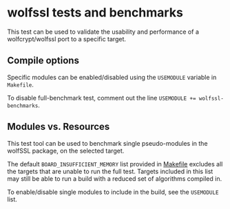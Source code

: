 # wolfssl tests and benchmarks

This test can be used to validate the usability and performance of a wolfcrypt/wolfssl
port to a specific target.

## Compile options

Specific modules can be enabled/disabled using the `USEMODULE` variable in `Makefile`.

To disable full-benchmark test, comment out the line `USEMODULE += wolfssl-benchmarks`.

## Modules vs. Resources

This test tool can be used to benchmark single pseudo-modules in the wolfSSL package,
on the selected target.

The default `BOARD_INSUFFICIENT_MEMORY` list provided in [Makefile](Makefile) excludes
all the targets that are unable to run the full test. Targets included in this list
may still be able to run a build with a reduced set of algorithms compiled in.

To enable/disable single modules to include in the build, see the `USEMODULE` list.
